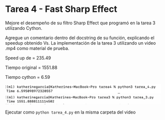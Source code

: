 # Tarea 4 - Fast Sharp Effect
Mejore el desempeño de su filtro Sharp Effect que programó en la tarea 3 utilizando Cython.

Agregue un comentario dentro del docstring de su función, explicando el speedup obtenido Vs. La implementación de la tarea 3 utilizando un video .mp4 como material de prueba.

Speed up de = 235.49


Tiempo original = 1551.88


Tiempo cython = 6.59

![cython](timeCython.png)
![python](timePython.png)


Ejecutar como ```python tarea_4.py``` en la misma carpeta del video
